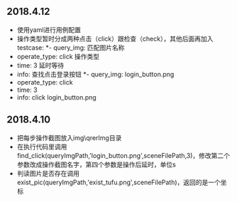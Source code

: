 ## 2018.4.12
* 使用yaml进行用例配置
* 操作类型暂时分成两种点击（click）跟检查（check），其他后面再加入
testcase:
*- query_img: 匹配图片名称
*  operate_type: click 操作类型 
*  time: 3 延时等待 
*  info: 查找点击登录按钮
*- query_img: login_button.png
*  operate_type: click
*  time: 3
*  info: click login_button.png

## 2018.4.10

* 把每步操作截图放入img\qrerImg目录
* 在执行代码里调用 find_click(queryImgPath,'login_button.png',sceneFilePath,3)，修改第二个参数改成操作截图名字，第四个参数是操作后延时，单位s
* 判读图片是否存在调用 exist_pic(queryImgPath,'exist_tufu.png',sceneFilePath)，返回的是一个坐标
